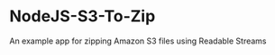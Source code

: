 NodeJS-S3-To-Zip
================

An example app for zipping Amazon S3 files using Readable Streams